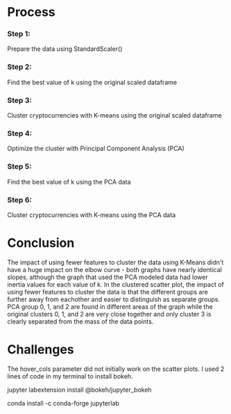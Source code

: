 # Process
### Step 1: 
Prepare the data using StandardScaler()
### Step 2: 
Find the best value of k using the original scaled dataframe
### Step 3: 
Cluster cryptocurrencies with K-means using the original scaled dataframe
### Step 4: 
Optimize the cluster with Principal Component Analysis (PCA)
### Step 5: 
Find the best value of k using the PCA data
### Step 6: 
Cluster cryptocurrencies with K-means using the PCA data

# Conclusion
The impact of using fewer features to cluster the data using K-Means didn't have a huge impact on the elbow curve - both graphs have nearly identical slopes, although the graph that used the PCA modeled data had lower inertia values for each value of k. 
In the clustered scatter plot, the impact of using fewer features to cluster the data is that the different groups are further away from eachother and easier to distinguish as separate groups. PCA group 0, 1, and 2 are found in different areas of the graph while the original clusters 0, 1, and 2 are very close together and only cluster 3 is clearly separated from the mass of the data points. 

# Challenges
The hover_cols parameter did not initially work on the scatter plots. I used 2 lines of code in my terminal to install bokeh.

jupyter labextension install @bokeh/jupyter_bokeh

conda install -c conda-forge jupyterlab
